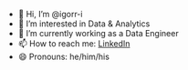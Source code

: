 - 👋 Hi, I’m @igorr-i
- 👀 I’m interested in Data & Analytics
- 🌱 I’m currently working as a Data Engineer
- 📫 How to reach me: [LinkedIn](https://www.linkedin.com/in/carvalho-igor/)
- 😄 Pronouns: he/him/his

<!---
igorr-i/igorr-i is a ✨ special ✨ repository because its `README.md` (this file) appears on your GitHub profile.
You can click the Preview link to take a look at your changes.
--->
